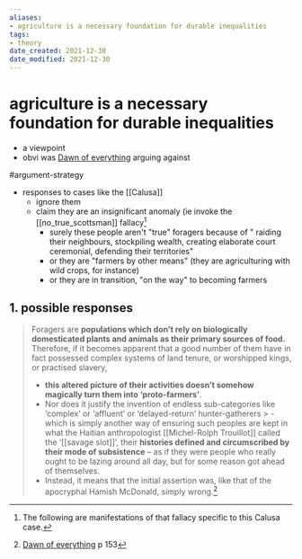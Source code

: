 ```yaml
---
aliases: 
- agriculture is a necessary foundation for durable inequalities
tags: 
- theory
date_created: 2021-12-30
date_modified: 2021-12-30
---
```


# agriculture is a necessary foundation for durable inequalities
- a viewpoint
- obvi was [Dawn of everything](dawn_of_everything_graeber_wengrow.md) arguing against

#argument-strategy
- responses to cases like the [[Calusa]]
	- ignore them
	- claim they are an insignificant anomaly (ie invoke the [[no_true_scottsman]] fallacy[^1]
		- surely these people aren't "true" foragers because of " raiding their neighbours, stockpiling wealth, creating elaborate court ceremonial, defending their territories"
		- or they are "farmers by other means" (they are agriculturing with wild crops, for instance)
		- or they are in transition, "on the way" to becoming farmers

## 1. possible responses
> Foragers are **populations which don’t rely on biologically domesticated plants and animals as their primary sources of food.** Therefore, if it becomes apparent that a good number of them have in fact possessed complex systems of land tenure, or worshipped kings, or practised slavery, 
> - **this altered picture of their activities doesn’t somehow magically turn them into ‘proto-farmers’**. 
> - Nor does it justify the invention of endless sub-categories like ‘complex’ or ‘affluent’ or ‘delayed-return’ hunter-gatherers
	> - which is simply another way of ensuring such peoples are kept in what the Haitian anthropologist [[Michel-Rolph Trouillot]] called the ‘[[savage slot]]’, their **histories defined and circumscribed by their mode of subsistence** – as if they were people who really ought to be lazing around all day, but for some reason got ahead of themselves.
> - Instead, it means that the initial assertion was, like that of the apocryphal Hamish McDonald, simply wrong.[^2]

[^1]: The following are manifestations of that fallacy specific to this Calusa case.
[^2]: [Dawn of everything](dawn_of_everything_graeber_wengrow.md) p 153